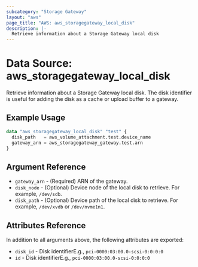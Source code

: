 ```yaml
---
subcategory: "Storage Gateway"
layout: "aws"
page_title: "AWS: aws_storagegateway_local_disk"
description: |-
  Retrieve information about a Storage Gateway local disk
---
```


# Data Source: aws_storagegateway_local_disk

Retrieve information about a Storage Gateway local disk. The disk identifier is useful for adding the disk as a cache or upload buffer to a gateway.

## Example Usage

```terraform
data "aws_storagegateway_local_disk" "test" {
  disk_path   = aws_volume_attachment.test.device_name
  gateway_arn = aws_storagegateway_gateway.test.arn
}
```

## Argument Reference

* `gateway_arn` - (Required) ARN of the gateway.
* `disk_node` - (Optional) Device node of the local disk to retrieve. For example, `/dev/sdb`.
* `disk_path` - (Optional) Device path of the local disk to retrieve. For example, `/dev/xvdb` or `/dev/nvme1n1`.

## Attributes Reference

In addition to all arguments above, the following attributes are exported:

* `disk_id` - Disk identifierE.g., `pci-0000:03:00.0-scsi-0:0:0:0`
* `id` - Disk identifierE.g., `pci-0000:03:00.0-scsi-0:0:0:0`
